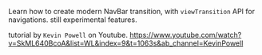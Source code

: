 Learn how to create modern NavBar transition, with `viewTransition` API for navigations.
still experimental features.

tutorial by `Kevin Powell` on Youtube.
https://www.youtube.com/watch?v=SkML640BcoA&list=WL&index=9&t=1063s&ab_channel=KevinPowell
